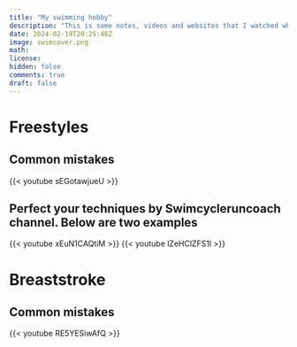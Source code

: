 ```yaml
---
title: "My swimming hobby"
description: "This is some notes, videos and websites that I watched when learning swimming techniques including freestyles, breaststroke, backstroke and butterfly "
date: 2024-02-19T20:25:48Z
image: swimcover.png
math: 
license: 
hidden: false
comments: true
draft: false
---
```

# Freestyles
## Common mistakes
{{< youtube sEGotawjueU >}}

## Perfect your techniques by Swimcycleruncoach channel. Below are two examples
{{< youtube xEuN1CAQtiM >}}
{{< youtube lZeHClZFS1I >}}

# Breaststroke
## Common mistakes
{{< youtube RE5YESiwAfQ >}}
